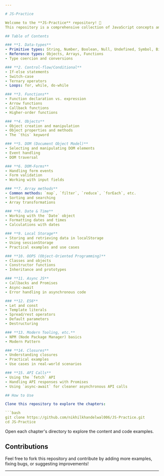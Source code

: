 ```yaml
---

# JS-Practice  

Welcome to the **JS-Practice** repository! 🚀  
This repository is a comprehensive collection of JavaScript concepts and practices. Each chapter focuses on a specific topic, offering examples and exercises to help you master JavaScript step-by-step.  

## Table of Contents  

### **1. Data-types**  
- Primitive types: String, Number, Boolean, Null, Undefined, Symbol, BigInt  
- Reference types: Objects, Arrays, Functions  
- Type coercion and conversions  

### **2. Control-flow/Conditional**  
- If-else statements  
- Switch-case  
- Ternary operators  
- Loops: for, while, do-while  

### **3. Functions**  
- Function declaration vs. expression  
- Arrow functions  
- Callback functions  
- Higher-order functions  

### **4. Objects**  
- Object creation and manipulation  
- Object properties and methods  
- The `this` keyword   

### **5. DOM (Document Object Model)**  
- Selecting and manipulating DOM elements  
- Event handling  
- DOM traversal  

### **6. DOM-Forms**  
- Handling form events  
- Form validation  
- Working with input fields  

### **7. Array methods**  
- Common methods: `map`, `filter`, `reduce`, `forEach`, etc.  
- Sorting and searching  
- Array transformations  

### **8. Date & Time**  
- Working with the `Date` object  
- Formatting dates and times  
- Calculations with dates  

### **9. Local Storage**  
- Storing and retrieving data in localStorage  
- Using sessionStorage  
- Practical examples and use cases  

### **10. OOPS (Object-Oriented Programming)**  
- Classes and objects  
- Constructor functions  
- Inheritance and prototypes  

### **11. Async JS**  
- Callbacks and Promises  
- Async-await  
- Error handling in asynchronous code  

### **12. ES6**  
- Let and const  
- Template literals  
- Spread/rest operators  
- Default parameters  
- Destructuring  

### **13. Modern Tooling, etc.**  
- NPM (Node Package Manager) basics  
- Modern Pattern  

### **14. Closures**  
- Understanding closures  
- Practical examples  
- Use cases in real-world scenarios  

### **15. API Calls**  
- Using the `fetch` API  
- Handling API responses with Promises  
- Using `async-await` for cleaner asynchronous API calls  

## How to Use  

Clone this repository to explore the chapters:  

```bash  
git clone https://github.com/nikhilkhandelwal006/JS-Practice.git  
cd JS-Practice  
```  

Open each chapter's directory to explore the content and code examples.  

## Contributions  

Feel free to fork this repository and contribute by adding more examples, fixing bugs, or suggesting improvements!  

---  
```

